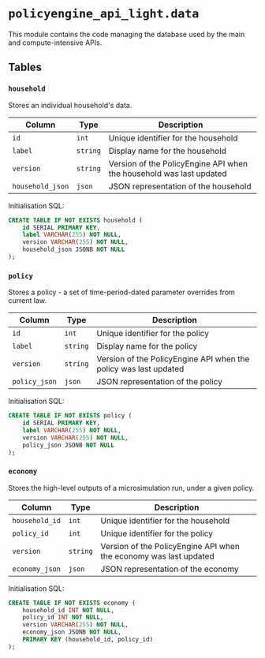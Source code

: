# `policyengine_api_light.data`

This module contains the code managing the database used by the main and compute-intensive APIs.

## Tables

### `household`

Stores an individual household's data.

| Column | Type | Description |
| --- | --- | --- |
| `id` | `int` | Unique identifier for the household |
| `label` | `string` | Display name for the household |
| `version` | `string` | Version of the PolicyEngine API when the household was last updated |
| `household_json` | `json` | JSON representation of the household |

Initialisation SQL:

```sql
CREATE TABLE IF NOT EXISTS household (
    id SERIAL PRIMARY KEY,
    label VARCHAR(255) NOT NULL,
    version VARCHAR(255) NOT NULL,
    household_json JSONB NOT NULL
);
```

### `policy`

Stores a policy - a set of time-period-dated parameter overrides from current law.

| Column | Type | Description |
| --- | --- | --- |
| `id` | `int` | Unique identifier for the policy |
| `label` | `string` | Display name for the policy |
| `version` | `string` | Version of the PolicyEngine API when the policy was last updated |
| `policy_json` | `json` | JSON representation of the policy |

Initialisation SQL:

```sql
CREATE TABLE IF NOT EXISTS policy (
    id SERIAL PRIMARY KEY,
    label VARCHAR(255) NOT NULL,
    version VARCHAR(255) NOT NULL,
    policy_json JSONB NOT NULL
);
```

### `economy`

Stores the high-level outputs of a microsimulation run, under a given policy.

| Column | Type | Description |
| --- | --- | --- |
| `household_id` | `int` | Unique identifier for the household |
| `policy_id` | `int` | Unique identifier for the policy |
| `version` | `string` | Version of the PolicyEngine API when the economy was last updated |
| `economy_json` | `json` | JSON representation of the economy |

Initialisation SQL:

```sql
CREATE TABLE IF NOT EXISTS economy (
    household_id INT NOT NULL,
    policy_id INT NOT NULL,
    version VARCHAR(255) NOT NULL,
    economy_json JSONB NOT NULL,
    PRIMARY KEY (household_id, policy_id)
);
```